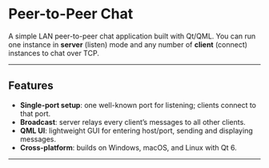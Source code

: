 # Peer-to-Peer Chat

A simple LAN peer-to-peer chat application built with Qt/QML. You can run one instance in **server** (listen) mode and any number of **client** (connect) instances to chat over TCP.

---

## Features

- **Single-port setup**: one well-known port for listening; clients connect to that port.
- **Broadcast**: server relays every client’s messages to all other clients.
- **QML UI**: lightweight GUI for entering host/port, sending and displaying messages.
- **Cross-platform**: builds on Windows, macOS, and Linux with Qt 6.

---

